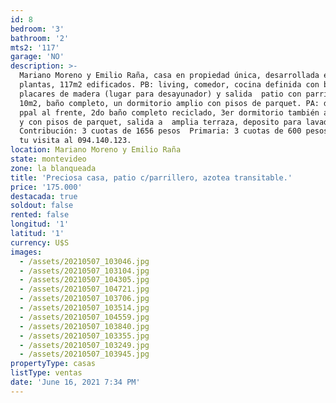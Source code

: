 ```yaml
---
id: 8
bedroom: '3'
bathroom: '2'
mts2: '117'
garage: 'NO'
description: >-
  Mariano Moreno y Emilio Raña, casa en propiedad única, desarrollada en dos
  plantas, 117m2 edificados. PB: living, comedor, cocina definida con buenos
  placares de madera (lugar para desayunador) y salida  patio con parrillero de
  10m2, baño completo, un dormitorio amplio con pisos de parquet. PA: dormitorio
  ppal al frente, 2do baño completo reciclado, 3er dormitorio también al frente
  y con pisos de parquet, salida a  amplia terraza, deposito para lavadero.  
  Contribución: 3 cuotas de 1656 pesos  Primaria: 3 cuotas de 600 pesos  Agenda
  tu visita al 094.140.123.
location: Mariano Moreno y Emilio Raña
state: montevideo
zone: la blanqueada
title: 'Preciosa casa, patio c/parrillero, azotea transitable.'
price: '175.000'
destacada: true
soldout: false
rented: false
longitud: '1'
latitud: '1'
currency: U$S
images:
  - /assets/20210507_103046.jpg
  - /assets/20210507_103104.jpg
  - /assets/20210507_104305.jpg
  - /assets/20210507_104721.jpg
  - /assets/20210507_103706.jpg
  - /assets/20210507_103514.jpg
  - /assets/20210507_104559.jpg
  - /assets/20210507_103840.jpg
  - /assets/20210507_103355.jpg
  - /assets/20210507_103249.jpg
  - /assets/20210507_103945.jpg
propertyType: casas
listType: ventas
date: 'June 16, 2021 7:34 PM'
---
```


